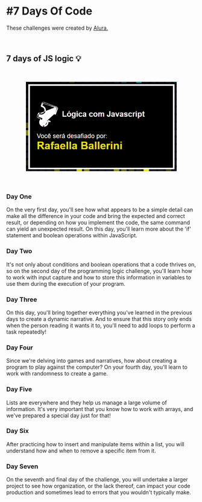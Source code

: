 # #7 Days Of Code

These challenges were created by [Alura.](https://7daysofcode.io/matricula/logica-programacao)

<br>

## 7 days of JS logic 💡

<br>

<p align="center"> <img width="400" src="js-logic-alura.png" alt="photo Alura Website"> </p>

<br>

### Day One

<p>On the very first day, you'll see how what appears to be a simple detail can make all the difference in your code and bring the expected and correct result, or depending on how you implement the code, the same command can yield an unexpected result. On this day, you'll learn more about the 'if' statement and boolean operations within JavaScript.</p>

### Day Two

<p>It's not only about conditions and boolean operations that a code thrives on, so on the second day of the programming logic challenge, you'll learn how to work with input capture and how to store this information in variables to use them during the execution of your program.</p>

### Day Three

<p>On this day, you'll bring together everything you've learned in the previous days to create a dynamic narrative. And to ensure that this story only ends when the person reading it wants it to, you'll need to add loops to perform a task repeatedly!</p>

### Day Four

<p>Since we're delving into games and narratives, how about creating a program to play against the computer? On your fourth day, you'll learn to work with randomness to create a game.</p>

### Day Five

<p>Lists are everywhere and they help us manage a large volume of information. It's very important that you know how to work with arrays, and we've prepared a special day just for that!</p>

### Day Six

<p>After practicing how to insert and manipulate items within a list, you will understand how and when to remove a specific item from it.</p>

### Day Seven

<p>On the seventh and final day of the challenge, you will undertake a larger project to see how organization, or the lack thereof, can impact your code production and sometimes lead to errors that you wouldn't typically make.</p>